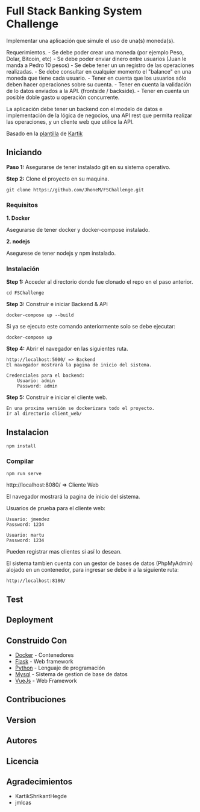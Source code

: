 # Full Stack Banking System Challenge 

Implementar una aplicación que simule el uso de una(s) moneda(s).

Requerimientos.
    - Se debe poder crear una moneda (por ejemplo Peso, Dolar, Bitcoin, etc)
    - Se debe poder enviar dinero entre usuarios (Juan le manda a Pedro 10 pesos)
    - Se debe tener un un registro de las operaciones realizadas.
    - Se debe consultar en cualquier momento el "balance" en una moneda que tiene cada usuario.
    - Tener en cuenta que los usuarios sólo deben hacer operaciones sobre su cuenta.
    - Tener en cuenta la validación de lo datos enviados a la API. (frontside / backside).
    - Tener en cuenta un posible doble gasto u operación concurrente.

La aplicación debe tener un backend con el modelo de datos e implementación de la
lógica de negocios, una API rest que permita realizar las operaciones, y un cliente
web que utilice la API.


Basado en la [plantilla](https://github.com/KartikShrikantHegde/Docker-Flask-Blueprint) de [Kartik](https://github.com/KartikShrikantHegde)

## Iniciando

**Paso 1:** Asegurarse de tener instalado git en su sistema operativo.


**Step 2:** Clone el proyecto en su maquina.

```git clone https://github.com/JhoneM/FSChallenge.git```

### Requisitos

**1. Docker**

Asegurarse de tener docker y docker-compose instalado.

**2. nodejs**

Asegurese de tener nodejs y npm instalado.

### Instalación

**Step 1:** Acceder al directorio donde fue clonado el repo en el paso anterior.

```
cd FSChallenge
```

**Step 3:** Construir e iniciar Backend & APi

```
docker-compose up --build
```
Si ya se ejecuto este comando anteriormente solo se debe ejecutar:

```
docker-compose up
```

**Step 4:** Abrir el navegador en las siguientes ruta.

```
http://localhost:5000/ => Backend
El navegador mostrará la pagina de inicio del sistema.

Credenciales para el backend:
    Usuario: admin
    Password: admin
```
**Step 5:**  Construir e iniciar el cliente web.

```
En una proxima versión se dockerizara todo el proyecto.
Ir al directorio client_web/
```
## Instalacion
```
npm install
```

### Compilar
```
npm run serve
```

http://localhost:8080/ => Cliente Web

El navegador mostrará la pagina de inicio del sistema.

Usuarios de prueba para el cliente web:
    
    Usuario: jmendez
    Password: 1234

    Usuario: martu
    Password: 1234

Pueden registrar mas clientes si así lo desean.


El sistema tambien cuenta con un gestor de bases de datos (PhpMyAdmin) alojado en un contenedor, para ingresar se debe ir a la siguiente ruta:
```
http://localhost:8180/

```

## Test

## Deployment

## Construido Con

* [Docker](https://www.docker.com/) -  Contenedores
* [Flask](https://flask.palletsprojects.com/en/1.1.x/) - Web framework
* [Python](https://www.python.org/) - Lenguaje de programación
* [Mysql](mysql.com) - Sistema de gestion de base de datos
* [VueJs](https://vuejs.org/) - Web Framework


## Contribuciones

## Version

## Autores

## Licencia

## Agradecimientos
* KartikShrikantHegde
* jmlcas
